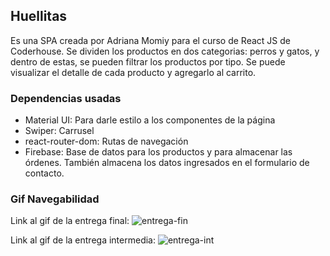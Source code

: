## Huellitas

Es una SPA creada por Adriana Momiy para el curso de React JS de Coderhouse. Se dividen los productos en dos categorias: perros y gatos, y dentro de estas, se pueden filtrar los productos por tipo. 
Se puede visualizar el detalle de cada producto y agregarlo al carrito.  

### Dependencias usadas

- Material UI: Para darle estilo a los componentes de la página
- Swiper: Carrusel 
- react-router-dom: Rutas de navegación
- Firebase: Base de datos para los productos y para almacenar las órdenes. También almacena los datos ingresados en el formulario de contacto. 

### Gif Navegabilidad 
Link al gif de la entrega final: 
![entrega-fin](/public/entrega-final.gif)


Link al gif de la entrega intermedia: 
![entrega-int](/public/entrega-intermedia.gif)




















